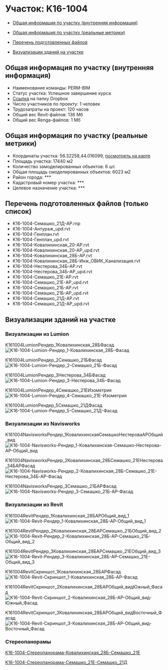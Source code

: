 # Участок: K16-1004

* [Общая информация по участку (внутренняя информация)](#Chapter1)

* [Общая информация по участку (реальные метрики)](#Chapter2)

* [Перечень подготовленных файлов](#Chapter3)

* [Визуализации зданий на участке](#Chapter6)

## <a id="Chapter1"></a> Общая информация по участку (внутренняя информация)
+ Наименование команды: PERM-BIM
+ Статус участка: Успешное завершение курса
+ [Ссылка](https://www.dropbox.com/sh/wvvgv1nw1iqred9/AAB-F-xihyhHk1Wpp3U9tfgSa/K16_1004?dl=0) на папку Dropbox
+ Число участников по проекту: 1 человек
+ Трудозатраты на проект: 120 часов
+ Общий вес Revit-файлов: 136 Мб
+ Общий вес Renga-файлов: 1 Мб
## <a id="Chapter2"></a> Общая информация по участку (реальные метрики)
+ Координаты участка: 56.32258,44.016099, [посмотреть на карте](https://yandex.ru/maps/47/nizhny-novgorod/?ll=44.016099%2C56.32258&z=19)
+ Площадь участка: 17440 м2
+ Количество замоделированных объектов: 6 шт.
+ Общая площадь смоделированных объектов: 6023 м2
+ Район города: *** 
+ Кадастровый номер участка: *** 
+ Целевое назначение участка: *** 
## <a id="Chapter3"></a> Перечень подготовленных файлов (только список)
+ K16-1004-Cемашко_21Д-АР.rnp
+ K16-1004-Антураж_upd.rvt
+ K16-1004-Генплан.rvt
+ K16-1004-Генплан_upd.rvt
+ K16-1004-Ковалихинская_20-АР.rvt
+ K16-1004-Ковалихинская_20-АР_upd.rvt
+ K16-1004-Ковалихинская_28Б-АР.rvt
+ K16-1004-Ковалихинская_28Б-Инж_ОВИК_Канализация.rvt
+ K16-1004-Нестерова_34Б-АР.rvt
+ K16-1004-Нестерова_34Б-АР_upd.rvt
+ K16-1004-Семашко_21E-АР.rvt
+ K16-1004-Семашко_21E-АР_upd.rvt
+ K16-1004-Семашко_21Б-АР.rvt
+ K16-1004-Семашко_21Б-АР_upd.rvt
+ K16-1004-Семашко_21Д-АР.rvt
+ K16-1004-Семашко_21Д-АР_upd.rvt
## <a id="Chapter6"></a> Визуализации зданий на участке
### Визуализации из Lumion
K161004LumionРендер_1Ковалихинская_28БФасад
![K16-1004-Lumion-Рендер_1-Ковалихинская_28Б-Фасад](/Images/K16_1004/K16-1004-Lumion-Рендер_1-Ковалихинская_28Б-Фасад_Compressed.jpg)

K161004LumionРендер_2Семашко_21БФасад
![K16-1004-Lumion-Рендер_2-Семашко_21Б-Фасад](/Images/K16_1004/K16-1004-Lumion-Рендер_2-Семашко_21Б-Фасад_Compressed.jpg)

K161004LumionРендер_3Нестерова_34БФасад
![K16-1004-Lumion-Рендер_3-Нестерова_34Б-Фасад](/Images/K16_1004/K16-1004-Lumion-Рендер_3-Нестерова_34Б-Фасад_Compressed.jpg)

K161004LumionРендер_4Семашко_21EИзометрия
![K16-1004-Lumion-Рендер_4-Семашко_21E-Изометрия](/Images/K16_1004/K16-1004-Lumion-Рендер_4-Семашко_21E-Изометрия_Compressed.jpg)

K161004LumionРендер_5Семашко_21ДФасад
![K16-1004-Lumion-Рендер_5-Семашко_21Д-Фасад](/Images/K16_1004/K16-1004-Lumion-Рендер_5-Семашко_21Д-Фасад_Compressed.jpg)

### Визуализации из Navisworks
K161004NavisworksРендер_1КовалихинскаяСемашкоНестероваАРОбщий_вид
![K16-1004-Navisworks-Рендер_1-Ковалихинская-Семашко-Нестерова-АР-Общий_вид](/Images/K16_1004/K16-1004-Navisworks-Рендер_1-Ковалихинская-Семашко-Нестерова-АР-Общий_вид_Compressed.jpg)

K161004NavisworksРендер_2Ковалихинская_28БСемашко_21ЕНестерова_34БАРФасад
![K16-1004-Navisworks-Рендер_2-Ковалихинская_28Б-Семашко_21Е-Нестерова_34Б-АР-Фасад](/Images/K16_1004/K16-1004-Navisworks-Рендер_2-Ковалихинская_28Б-Семашко_21Е-Нестерова_34Б-АР-Фасад_Compressed.jpg)

K161004NavisworksРендер_3Семашко_21БАРФасад
![K16-1004-Navisworks-Рендер_3-Семашко_21Б-АР-Фасад](/Images/K16_1004/K16-1004-Navisworks-Рендер_3-Семашко_21Б-АР-Фасад_Compressed.jpg)

### Визуализации из Revit
K161004RevitРендер_1Ковалихинская_28БАРОбщий_вид_1
![K16-1004-Revit-Рендер_1-Ковалихинская_28Б-АР-Общий_вид_1](/Images/K16_1004/K16-1004-Revit-Рендер_1-Ковалихинская_28Б-АР-Общий_вид_1_Compressed.jpg)

K161004RevitРендер_2Ковалихинская_28БАРСемашко_21БОбщий_вид_2
![K16-1004-Revit-Рендер_2-Ковалихинская_28Б-АР-Семашко_21Б-Общий_вид_2](/Images/K16_1004/K16-1004-Revit-Рендер_2-Ковалихинская_28Б-АР-Семашко_21Б-Общий_вид_2_Compressed.jpg)

K161004RevitРендер_3Ковалихинская_28БАРСемашко_21ЕОбщий_вид_3
![K16-1004-Revit-Рендер_3-Ковалихинская_28Б-АР-Семашко_21Е-Общий_вид_3](/Images/K16_1004/K16-1004-Revit-Рендер_3-Ковалихинская_28Б-АР-Семашко_21Е-Общий_вид_3_Compressed.jpg)

K161004RevitСкриншот_1Ковалихинская_28БАРФасад
![K16-1004-Revit-Скриншот_1-Ковалихинская_28Б-АР-Фасад](/Images/K16_1004/K16-1004-Revit-Скриншот_1-Ковалихинская_28Б-АР-Фасад_Compressed.jpg)

K161004RevitСкриншот_2Ковалихинская_28БАРОбщий_видЮжный_Фасад
![K16-1004-Revit-Скриншот_2-Ковалихинская_28Б-АР-Общий_вид-Южный_Фасад](/Images/K16_1004/K16-1004-Revit-Скриншот_2-Ковалихинская_28Б-АР-Общий_вид-Южный_Фасад_Compressed.jpg)

K161004RevitСкриншот_3Ковалихинская_28БАРОбщий_видВосточный_Фасад
![K16-1004-Revit-Скриншот_3-Ковалихинская_28Б-АР-Общий_вид-Восточный_Фасад](/Images/K16_1004/K16-1004-Revit-Скриншот_3-Ковалихинская_28Б-АР-Общий_вид-Восточный_Фасад_Compressed.jpg)

### Стереопанорамы
[K16-1004-Стереопанорама-Ковалихинская_28Б-Семашко_21E](https://pano.autodesk.com/pano.html?url=jpgs/0a9d3f2a-5d96-4e34-bd80-869ef1b3f582&version=2)

[K16-1004-Стереопанорама-Семашко_21E-Семашко_21Д](https://pano.autodesk.com/pano.html?url=jpgs/d01670e2-698e-4a41-8f9a-e8dfbd9f6c7c&version=2)

